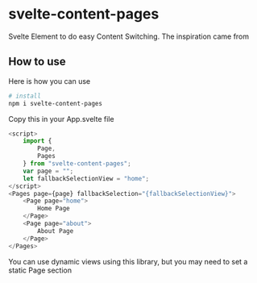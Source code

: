 # svelte-content-pages

Svelte Element to do easy Content Switching. The inspiration came from [<iron-pages>](https://www.webcomponents.org/element/@polymer/iron-pages)

## How to use

Here is how you can use

```bash
# install 
npm i svelte-content-pages

```

Copy this in your App.svelte file 

```javascript
<script>
    import {
        Page, 
        Pages
    } from "svelte-content-pages";
    var page = "";
    let fallbackSelectionView = "home";
</script>
<Pages page={page} fallbackSelection="{fallbackSelectionView}">
    <Page page="home">
        Home Page
    </Page>
    <Page page="about">
        About Page
    </Page>
</Pages>
```

You can use dynamic views using this library, but you may need to set a static Page section